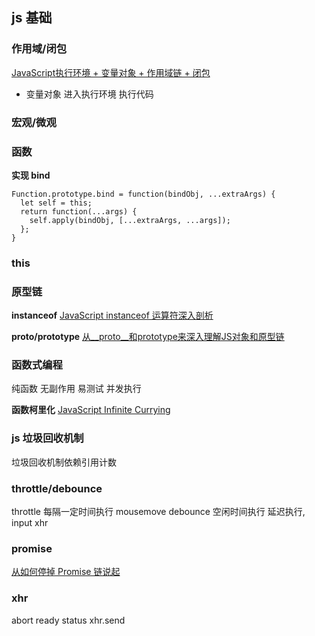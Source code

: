 ## js 基础

### 作用域/闭包
[JavaScript执行环境 + 变量对象 + 作用域链 + 闭包](https://www.cnblogs.com/no-particular/archive/2013/01/31/2887293.html)
- 变量对象
进入执行环境
执行代码

### 宏观/微观

### 函数

**实现 bind**
```
Function.prototype.bind = function(bindObj, ...extraArgs) {
  let self = this;
  return function(...args) {
    self.apply(bindObj, [...extraArgs, ...args]);
  };
}
```

### this

### 原型链

**instanceof**
[JavaScript instanceof 运算符深入剖析](https://www.ibm.com/developerworks/cn/web/1306_jiangjj_jsinstanceof/#icomments)

**__proto__/prototype**
[从__proto__和prototype来深入理解JS对象和原型链](https://github.com/creeperyang/blog/issues/9)

### 函数式编程
纯函数 无副作用 易测试 并发执行

**函数柯里化**
[JavaScript Infinite Currying](http://note.youdao.com/noteshare?id=9fca8a288c89fba04f7910c70b4e7de4)

### js 垃圾回收机制
垃圾回收机制依赖引用计数

### throttle/debounce
throttle 每隔一定时间执行 mousemove
debounce 空闲时间执行 延迟执行, input xhr

### promise
[从如何停掉 Promise 链说起](https://github.com/xieranmaya/blog/issues/5)

### xhr
abort
ready
status
xhr.send